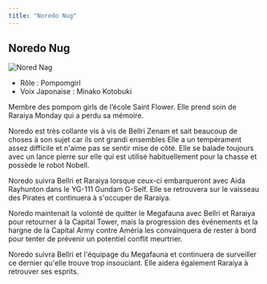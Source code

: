 ```yaml
---
title: "Noredo Nug"
---
```


Noredo Nug
----------


![Nored Nag](/images/stories/saga/gnoreconguista/persos/nored-nag.png)


* Rôle : Pompomgirl
* Voix Japonaise : Minako Kotobuki


Membre des pompom girls de l’école Saint Flower. Elle prend soin de Raraiya Monday qui a perdu sa mémoire.


Noredo est très collante vis à vis de Bellri Zenam et sait beaucoup de choses à son sujet car ils ont grandi ensembles Elle a un tempérament assez difficile et n'aime pas se sentir mise de côté. Elle se balade toujours avec un lance pierre sur elle qui est utilisé habituellement pour la chasse et possède le robot Nobell. 


Noredo suivra Bellri et Raraiya lorsque ceux-ci embarqueront avec Aida Rayhunton dans le YG-111 Gundam G-Self. Elle se retrouvera sur le vaisseau des Pirates et continuera à s'occuper de Raraiya. 


Noredo maintenait la volonté de quitter le Megafauna avec Bellri et Raraiya pour retourner à la Capital Tower, mais la progression des événements et la hargne de la Capital Army contre Améria les convainquera de rester à bord pour tenter de prévenir un potentiel conflit meurtrier.


Noredo suivra Bellri et l'équipage du Megafauna et continuera de surveiller ce dernier qu'elle trouve trop insouciant. Elle aidera également Raraiya à retrouver ses esprits. 

